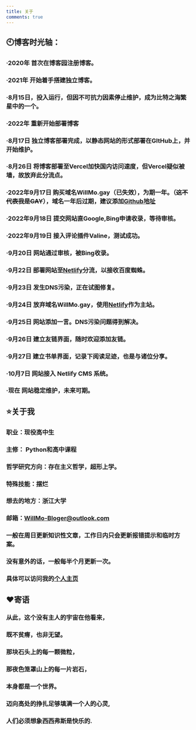 ```yaml
---
title: 关于
comments: true
---
```


## :clock10:博客时光轴：
### ·2020年 首次在博客园注册博客。
### ·2021年 开始着手搭建独立博客。
### ·8月15日，投入运行，但因不可抗力因素停止维护，成为比特之海繁星中的一个。
### ·2022年 重新开始部署博客
### ·8月17日 独立博客部署完成，以静态网站的形式部署在GItHub上，并开始维护。
### ·8月26日 将博客部署至Vercel加快国内访问速度，但Vercel疑似被墙，故放弃此分流点。
### ·2022年9月17日 购买域名WillMo.gay（已失效），为期一年。（~~这不代表我是GAY~~），域名一年后过期，建议添加[Github地址](https://dr-willmos.github.io/)
### ·2022年9月18日 提交网站直Google,Bing申请收录，等待审核。
### ·2022年9月19日 接入评论插件Valine，测试成功。
### ·9月20日 网站通过审核，被Bing收录。
### ·9月22日 部署网站至[Netlify](https://willmo.netlify.app)分流，以接收百度蜘蛛。
### ·9月23日 发生DNS污染，正在试图修复。
### ·9月24日 放弃域名WillMo.gay，使用[Netlify](https://willmo.netlify.app)作为主站。
### ·9月25日 网站添加一言。DNS污染问题得到解决。
### ·9月26日 建立友链界面，随时欢迎添加友链。
### ·9月27日 建立书单界面，记录下阅读足迹，也是与诸位分享。
### ·10月7日 网站接入 Netlify CMS 系统。
### ·现在 网站稳定维护，未来可期。
## :star:关于我 
### 职业：现役高中生
### 主修： Python和高中课程
### 哲学研究方向：存在主义哲学，超形上学。
### 特殊技能：摆烂
### 想去的地方：浙江大学
### 邮箱：WillMo-Bloger@outlook.com
### 一般在周日更新知识性文章，工作日内只会更新报错提示和临时方案。
### 没有意外的话，一般每半个月更新一次。
### 具体可以访问我的[个人主页](https://dr-willmos.github.io/personal.github.io)
## :heart:寄语
###  从此，这个没有主人的宇宙在他看来，
###  既不贫瘠，也非无望。
###  那块石头上的每一颗微粒，
###  那夜色笼罩山上的每一片岩石，
###  本身都是一个世界。
###  迈向高处的挣扎足够填满一个人的心灵,
###  人们必须想象西西弗斯是快乐的.